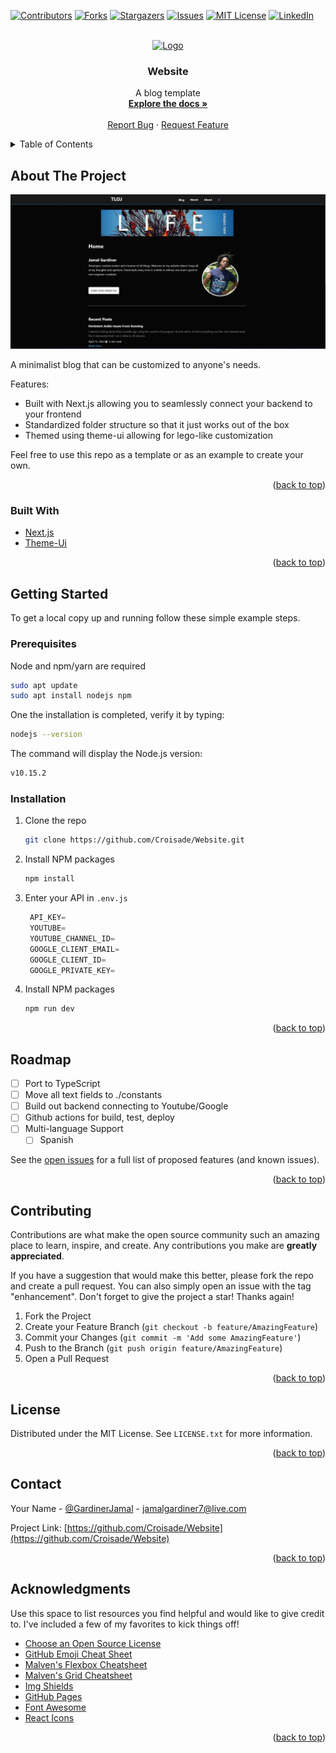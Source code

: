 <div id="top"></div>
<!--
*** Thanks for checking out the Best-README-Template. If you have a suggestion
*** that would make this better, please fork the repo and create a pull request
*** or simply open an issue with the tag "enhancement".
*** Don't forget to give the project a star!
*** Thanks again! Now go create something AMAZING! :D
-->



<!-- PROJECT SHIELDS -->
<!--
*** I'm using markdown "reference style" links for readability.
*** Reference links are enclosed in brackets [ ] instead of parentheses ( ).
*** See the bottom of this document for the declaration of the reference variables
*** for contributors-url, forks-url, etc. This is an optional, concise syntax you may use.
*** https://www.markdownguide.org/basic-syntax/#reference-style-links
-->
[![Contributors][contributors-shield]][contributors-url]
[![Forks][forks-shield]][forks-url]
[![Stargazers][stars-shield]][stars-url]
[![Issues][issues-shield]][issues-url]
[![MIT License][license-shield]][license-url]
[![LinkedIn][linkedin-shield]][linkedin-url]



<!-- PROJECT LOGO -->
<br />
<div align="center">
  <a href="https://github.com/Croisade/Website">
    <img src="public/favicon.ico" alt="Logo" width="80" height="80">
  </a>

  <h3 align="center">Website</h3>

  <p align="center">
    A blog template
    <br />
    <a href="https://github.com/Croisade/Website"><strong>Explore the docs »</strong></a>
    <br />
    <br />
    <a href="https://github.com/Croisade/Website/issues">Report Bug</a>
    ·
    <a href="https://github.com/Croisade/Website/issues">Request Feature</a>
  </p>
</div>



<!-- TABLE OF CONTENTS -->
<details>
  <summary>Table of Contents</summary>
  <ol>
    <li>
      <a href="#about-the-project">About The Project</a>
      <ul>
        <li><a href="#built-with">Built With</a></li>
      </ul>
    </li>
    <li>
      <a href="#getting-started">Getting Started</a>
      <ul>
        <li><a href="#prerequisites">Prerequisites</a></li>
        <li><a href="#installation">Installation</a></li>
      </ul>
    </li>
    <li><a href="#roadmap">Roadmap</a></li>
    <li><a href="#contributing">Contributing</a></li>
    <li><a href="#license">License</a></li>
    <li><a href="#contact">Contact</a></li>
    <li><a href="#acknowledgments">Acknowledgments</a></li>
  </ol>
</details>



<!-- ABOUT THE PROJECT -->
## About The Project

[![Product Name Screen Shot][product-screenshot]](https://thelifeofjamal.com)

A minimalist blog that can be customized to anyone's needs.

Features:
* Built with Next.js allowing you to seamlessly connect your backend to your frontend
* Standardized folder structure so that it just works out of the box
* Themed using theme-ui allowing for lego-like customization

Feel free to use this repo as a template or as an example to create your own. 

<p align="right">(<a href="#top">back to top</a>)</p>



### Built With

* [Next.js](https://nextjs.org/)
* [Theme-Ui](https://theme-ui.com/)

<p align="right">(<a href="#top">back to top</a>)</p>



<!-- GETTING STARTED -->
## Getting Started

To get a local copy up and running follow these simple example steps.

### Prerequisites
Node and npm/yarn are required

```sh
sudo apt update
sudo apt install nodejs npm
```
One the installation is completed, verify it by typing:

```sh
nodejs --version
```

The command will display the Node.js version:

```sh
v10.15.2
```

### Installation

1. Clone the repo
   ```sh
   git clone https://github.com/Croisade/Website.git
   ```
2. Install NPM packages
   ```sh
   npm install
   ```
3. Enter your API in `.env.js`
   ```js
    API_KEY=
    YOUTUBE=
    YOUTUBE_CHANNEL_ID=
    GOOGLE_CLIENT_EMAIL=
    GOOGLE_CLIENT_ID=
    GOOGLE_PRIVATE_KEY=
2. Install NPM packages
   ```sh
   npm run dev
   ```

<p align="right">(<a href="#top">back to top</a>)</p>


<!-- ROADMAP -->
## Roadmap

- [ ] Port to TypeScript
- [ ] Move all text fields to ./constants
- [ ] Build out backend connecting to Youtube/Google
- [ ] Github actions for build, test, deploy
- [ ] Multi-language Support
    - [ ] Spanish

See the [open issues](https://github.com/othneildrew/Best-README-Template/issues) for a full list of proposed features (and known issues).

<p align="right">(<a href="#top">back to top</a>)</p>



<!-- CONTRIBUTING -->
## Contributing

Contributions are what make the open source community such an amazing place to learn, inspire, and create. Any contributions you make are **greatly appreciated**.

If you have a suggestion that would make this better, please fork the repo and create a pull request. You can also simply open an issue with the tag "enhancement".
Don't forget to give the project a star! Thanks again!

1. Fork the Project
2. Create your Feature Branch (`git checkout -b feature/AmazingFeature`)
3. Commit your Changes (`git commit -m 'Add some AmazingFeature'`)
4. Push to the Branch (`git push origin feature/AmazingFeature`)
5. Open a Pull Request

<p align="right">(<a href="#top">back to top</a>)</p>



<!-- LICENSE -->
## License

Distributed under the MIT License. See `LICENSE.txt` for more information.

<p align="right">(<a href="#top">back to top</a>)</p>



<!-- CONTACT -->
## Contact

Your Name - [@GardinerJamal](https://twitter.com/gardinerjamal) - jamalgardiner7@live.com

Project Link: [https://github.com/Croisade/Website](https://github.com/Croisade/Website)

<p align="right">(<a href="#top">back to top</a>)</p>



<!-- ACKNOWLEDGMENTS -->
## Acknowledgments

Use this space to list resources you find helpful and would like to give credit to. I've included a few of my favorites to kick things off!

* [Choose an Open Source License](https://choosealicense.com)
* [GitHub Emoji Cheat Sheet](https://www.webpagefx.com/tools/emoji-cheat-sheet)
* [Malven's Flexbox Cheatsheet](https://flexbox.malven.co/)
* [Malven's Grid Cheatsheet](https://grid.malven.co/)
* [Img Shields](https://shields.io)
* [GitHub Pages](https://pages.github.com)
* [Font Awesome](https://fontawesome.com)
* [React Icons](https://react-icons.github.io/react-icons/search)

<p align="right">(<a href="#top">back to top</a>)</p>



<!-- MARKDOWN LINKS & IMAGES -->
<!-- https://www.markdownguide.org/basic-syntax/#reference-style-links -->
[contributors-shield]: https://img.shields.io/github/contributors/Croisade/Website.svg?style=for-the-badge
[contributors-url]: https://github.com/Croisade/website/graphs/contributors
[forks-shield]: https://img.shields.io/github/forks/Croisade/website.svg?style=for-the-badge
[forks-url]: https://github.com/Croisade/website/network/members
[stars-shield]: https://img.shields.io/github/stars/Croisade/website.svg?style=for-the-badge
[stars-url]: https://github.com/Croisade/website/stargazers
[issues-shield]: https://img.shields.io/github/issues/Croisade/website.svg?style=for-the-badge
[issues-url]: https://github.com/Croisade/website/issues
[license-shield]: https://img.shields.io/github/license/Croisade/website.svg?style=for-the-badge
[license-url]: https://github.com/Croisade/website/blob/master/LICENSE.txt
[linkedin-shield]: https://img.shields.io/badge/-LinkedIn-black.svg?style=for-the-badge&logo=linkedin&colorB=555
[linkedin-url]: https://www.linkedin.com/in/jamalgardiner/
[product-screenshot]: public/website.jpg

